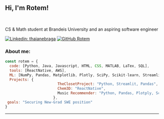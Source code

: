 <h2> Hi, I'm Rotem! </h2>
</br>
<p>CS & Math student at Brandeis University and an aspiring software engineer</br>
</p>

[![Linkedin: thaianebraga](https://img.shields.io/badge/-rotemarie-blue?style=flat-square&logo=Linkedin&logoColor=white&link=https://www.linkedin.com/in/rotem-arie-5262601b3/)](https://www.linkedin.com/in/thaianebraga/)
[![GitHub Rotem](https://img.shields.io/github/followers/rotem?label=Portfolio)](https://rotemarie.github.io/)


### About me:  

```javascript
const rotem = {
  code: [Python, Java, Javascript, HTML, CSS, MATLAB, LaTex, SQL],
  tools: [ReactNative, AWS],
  ML: [NumPy, Pandas, Matplotlib, Plotly, SciPy, Scikit-learn, Streamlit],
  Projects: {
                        TheClosetProject: "Python, Streamlit, Pandas",
                        Chem3D: "ReactNative",
                        Music Recommender: "Python, Pandas, Plotply, Scikit-learn, Matplotlib"
                      },
 goals: "Securing New-Grad SWE position"
}
```

---
